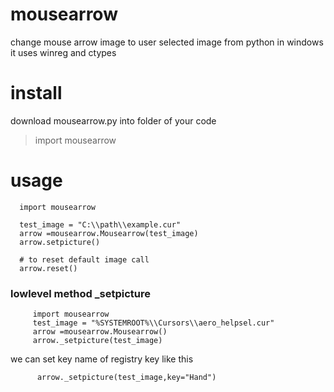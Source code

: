 # mousearrow
change mouse arrow image to user selected image from python in windows
it uses winreg and ctypes


# install
download mousearrow.py into folder of your code 
   >import mousearrow

# usage
  ```
    import mousearrow

    test_image = "C:\\path\\example.cur"
    arrow =mousearrow.Mousearrow(test_image)
    arrow.setpicture()

    # to reset default image call
    arrow.reset()
  ```

   ### lowlevel method _setpicture
  ```
       import mousearrow
       test_image = "%SYSTEMROOT%\\Cursors\\aero_helpsel.cur"
       arrow =mousearrow.Mousearrow()
       arrow._setpicture(test_image)
  ```
     
 we can set key name of registry key like this
 
  ```
        arrow._setpicture(test_image,key="Hand")
  ```
